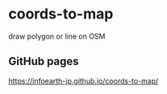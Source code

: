 # coords-to-map
draw polygon or line on OSM

## GitHub pages 
 https://infoearth-jp.github.io/coords-to-map/ 
 